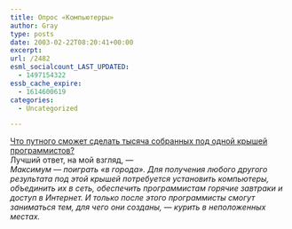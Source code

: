 ```yaml
---
title: Опрос «Компьютерры»
author: Gray
type: posts
date: 2003-02-22T08:20:41+00:00
excerpt:
url: /2482
esml_socialcount_LAST_UPDATED:
  - 1497154322
essb_cache_expire:
  - 1614600619
categories:
  - Uncategorized

---
```








<a href="http://www.computerra.ru/offline/2003/479/24225/" target="_blank">Что путного сможет сделать тысяча собранных под одной крышей программистов?</a>  
Лучший ответ, на мой взгляд, &#8212;  
<cite>Максимум — поиграть &laquo;в города&raquo;. Для получения любого другого результата под этой крышей потребуется установить компьютеры, объединить их в сеть, обеспечить программистам горячие завтраки и доступ в Интернет. И только после этого программисты смогут заниматься тем, для чего они созданы, — курить в неположенных местах.</cite>